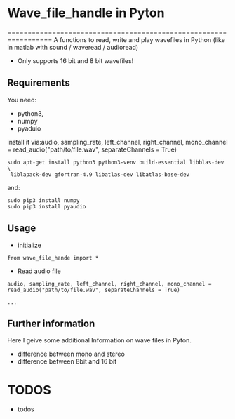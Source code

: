 # Wave_file_handle in Pyton
=================================================================
A functions to read, write and play wavefiles in Python 
(like in matlab with sound / waveread / audioread)

* Only supports 16 bit and 8 bit wavefiles!

Requirements
------------

You need:

* python3,
* numpy 
* pyaduio

install it via:audio, sampling_rate, left_channel, right_channel, mono_channel = read_audio("path/to/file.wav", separateChannels = True)



```
sudo apt-get install python3 python3-venv build-essential libblas-dev \
 liblapack-dev gfortran-4.9 libatlas-dev libatlas-base-dev
```
and:
```
sudo pip3 install numpy
sudo pip3 install pyaudio
```

Usage
-----------------
* initialize
```
from wave_file_hande import *
```
* Read audio file
```
audio, sampling_rate, left_channel, right_channel, mono_channel = read_audio("path/to/file.wav", separateChannels = True)

...
```





Further information
-------------------
Here I geive some additional Information on wave files in Pyton.

* difference between mono and stereo
* difference between 8bit and 16 bit


TODOS
=====
* todos

